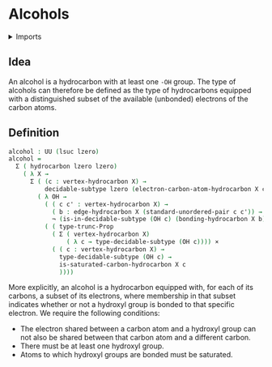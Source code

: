 # Alcohols

<details><summary>Imports</summary>
```agda
module organic-chemistry.alcohols where
open import foundation.cartesian-product-types
open import foundation.decidable-subtypes
open import foundation.dependent-pair-types
open import foundation.negation
open import foundation.propositional-truncations
open import foundation.universe-levels
open import foundation.unordered-pairs
open import organic-chemistry.hydrocarbons
open import organic-chemistry.saturated-carbons
```
</details>

## Idea

An alcohol is a hydrocarbon with at least one `-OH` group. The type of alcohols can therefore be defined as the type of hydrocarbons equipped with a distinguished subset of the available (unbonded) electrons of the carbon atoms.

## Definition

```agda
alcohol : UU (lsuc lzero)
alcohol =
  Σ ( hydrocarbon lzero lzero)
    ( λ X →
      Σ ( (c : vertex-hydrocarbon X) →
          decidable-subtype lzero (electron-carbon-atom-hydrocarbon X c))
        ( λ OH →
          ( ( c c' : vertex-hydrocarbon X) →
            ( b : edge-hydrocarbon X (standard-unordered-pair c c')) →
            ¬ (is-in-decidable-subtype (OH c) (bonding-hydrocarbon X b))) ×
          ( ( type-trunc-Prop
            ( Σ ( vertex-hydrocarbon X)
                ( λ c → type-decidable-subtype (OH c)))) ×
            ( ( c : vertex-hydrocarbon X) →
              type-decidable-subtype (OH c) →
              is-saturated-carbon-hydrocarbon X c
              ))))
```

More explicitly, an alcohol is a hydrocarbon equipped with, for each of its carbons, a subset of its electrons, where membership in that subset indicates whether or not a hydroxyl group is bonded to that specific electron. We require the following conditions:

- The electron shared between a carbon atom and a hydroxyl group can not also be shared between that carbon atom and a different carbon.
- There must be at least one hydroxyl group.
- Atoms to which hydroxyl groups are bonded must be saturated.
